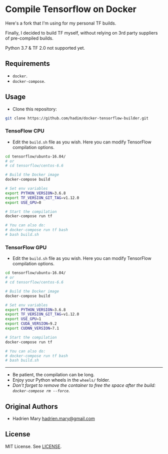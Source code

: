 # Compile Tensorflow on Docker

Here's a fork that I'm using for my personal TF builds.

Finally, I decided to build TF myself, without relying on 3rd party suppliers of pre-compiled builds.

Python 3.7 & TF 2.0 not supported yet.

## Requirements

- `docker`.
- `docker-compose`.

## Usage

- Clone this repository:

```bash
git clone https://github.com/hadim/docker-tensorflow-builder.git
```

### TensoFlow CPU

- Edit the `build.sh` file as you wish. Here you can modify TensorFlow compilation options.

```bash
cd tensorflow/ubuntu-16.04/
# or
# cd tensorflow/centos-6.6

# Build the Docker image
docker-compose build

# Set env variables
export PYTHON_VERSION=3.6.8
export TF_VERSION_GIT_TAG=v1.12.0
export USE_GPU=0

# Start the compilation
docker-compose run tf

# You can also do:
# docker-compose run tf bash
# bash build.sh
```

### TensorFlow GPU

- Edit the `build.sh` file as you wish. Here you can modify TensorFlow compilation options.

```bash
cd tensorflow/ubuntu-16.04/
# or
# cd tensorflow/centos-6.6

# Build the Docker image
docker-compose build

# Set env variables
export PYTHON_VERSION=3.6.8
export TF_VERSION_GIT_TAG=v1.12.0
export USE_GPU=1
export CUDA_VERSION=9.2
export CUDNN_VERSION=7.1

# Start the compilation
docker-compose run tf

# You can also do:
# docker-compose run tf bash
# bash build.sh
```

---

- Be patient, the compilation can be long.
- Enjoy your Python wheels in the `wheels/` folder.
- *Don't forget to remove the container to free the space after the build: `docker-compose rm --force`.*

## Original Authors

- Hadrien Mary <hadrien.mary@gmail.com>

## License

MIT License. See [LICENSE](LICENSE).
